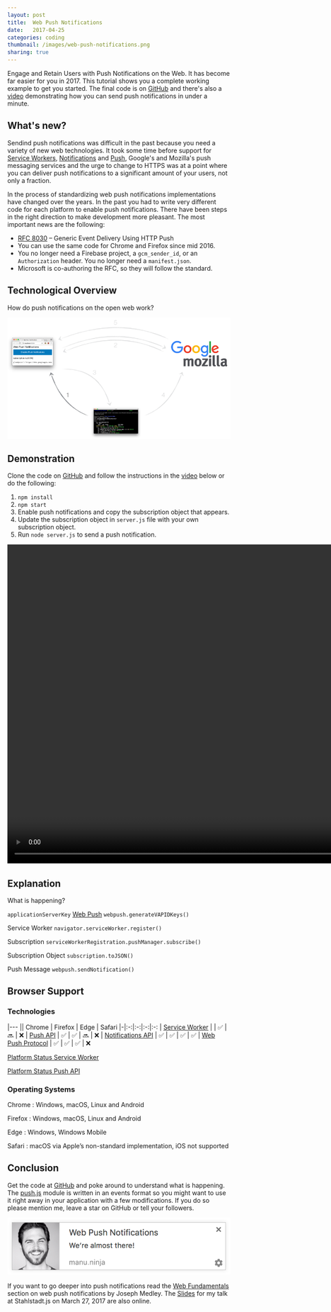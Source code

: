 ```yaml
---
layout: post
title:  Web Push Notifications
date:   2017-04-25
categories: coding
thumbnail: /images/web-push-notifications.png
sharing: true
---
```


Engage and Retain Users with Push Notifications on the Web. It has become far easier for you in 2017. This tutorial shows you a complete working example to get you started. The final code is on [GitHub] and there's also a [video] demonstrating how you can send push notifications in under a minute.



## What's new?

Sendind push notifications was difficult in the past because you need a variety of new web technologies. It took some time before support for [Service Workers][Service Worker Support], [Notifications][Notifications API Support] and [Push][Push API Support], Google's and Mozilla's push messaging services and the urge to change to HTTPS was at a point where you can deliver push notifications to a significant amount of your users, not only a fraction.

In the process of standardizing web push notifications implementations have changed over the years. In the past you had to write very different code for each platform to enable push notifications. There have been steps in the right direction to make development more pleasant. The most important news are the following:

* [RFC 8030] – Generic Event Delivery Using HTTP Push
* You can use the same code for Chrome and Firefox since mid 2016.
* You no longer need a Firebase project, a `gcm_sender_id`, or an `Authorization` header. You no longer need a `manifest.json`.
* Microsoft is co-authoring the RFC, so they will follow the standard.



## Technological Overview

How do push notifications on the open web work?

![](/images/web-push-notifications-technological-overview.gif)

## Demonstration

Clone the code on [GitHub] and follow the instructions in the [video] below or do the following:

1. `npm install`
1. `npm start`
1. Enable push notifications and copy the subscription object that appears.
1. Update the subscription object in `server.js` file with your own subscription object.
5. Run `node server.js` to send a push notification.

<video id="video" width="1280" height="720" autoplay controls preload="auto" loop>
    <source src="/images/web-push-notifications.mp4" type="video/mp4">
</video>



## Explanation

What is happening?

`applicationServerKey`
[Web Push] `webpush.generateVAPIDKeys()`

Service Worker 
`navigator.serviceWorker.register()`

Subscription 
`serviceWorkerRegistration.pushManager.subscribe()`

Subscription Object 
`subscription.toJSON()`

Push Message
`webpush.sendNotification()`







## Browser Support

### Technologies

|---
|| Chrome | Firefox | Edge | Safari
|-|:-:|:-:|:-:|:-:
| [Service Worker] |  | ✅ | 🔜 | ❌
| [Push API] | ✅ | ✅ | 🔜 | ❌
| [Notifications API] | ✅ | ✅ | ✅ | ✅
| [Web Push Protocol] | ✅ | ✅ | ✅ | ❌

[Platform Status Service Worker]

[Platform Status Push API]

### Operating Systems

Chrome
: Windows, macOS, Linux and Android

Firefox
: Windows, macOS, Linux and Android

Edge
: Windows, Windows Mobile

Safari
: macOS via Apple’s non-standard implementation, iOS not supported






## Conclusion

Get the code at [GitHub] and poke around to understand what is happening. The [push.js](https://github.com/Lorti/web-push-notifications/blob/master/src/push.js) module is written in an events format so you might want to use it right away in your application with a few modifications. If you do so please mention me, leave a star on GitHub or tell your followers. 

![](/images/web-push-notifications.png)

If you want to go deeper into push notifications read the [Web Fundamentals](https://developers.google.com/web/fundamentals/engage-and-retain/push-notifications/) section on web push notifications by Joseph Medley. The [Slides] for my talk at Stahlstadt.js on March 27, 2017 are also online. 





[RFC 8030]: https://tools.ietf.org/html/rfc8030
[Web Push Protocol]: https://tools.ietf.org/html/rfc8030

[GitHub]: https://github.com/Lorti/web-push-notifications
[Slides]: https://speakerdeck.com/lorti/web-push-notifications
[video]: #video

[Service Worker]: https://developer.mozilla.org/en-US/docs/Web/API/Service_Worker_API 
[Service Worker Support]: http://caniuse.com/#feat=serviceworkers
[Platform Status Service Worker]: https://developer.microsoft.com/en-us/microsoft-edge/platform/status/?q=Service%20Worker

[Push API]: https://developer.mozilla.org/en-US/docs/Web/API/Push_API
[Push API Support]: http://caniuse.com/#feat=push-api
[Platform Status Push API]: https://developer.microsoft.com/en-us/microsoft-edge/platform/status/?q=Push%20API

[Notifications API]: https://developer.mozilla.org/de/docs/Web/API/Notifications_API
[Notifications API Support]: http://caniuse.com/#feat=notifications

[Web Push]: https://github.com/web-push-libs/web-push
